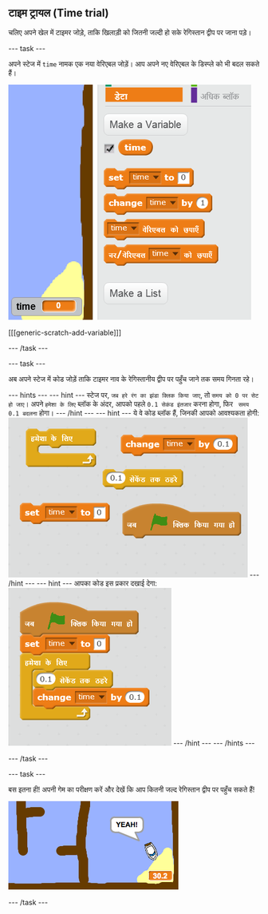 ## टाइम ट्रायल (Time trial)

चलिए अपने खेल में टाइमर जोड़े, ताकि खिलाड़ी को जितनी जल्दी हो सके रेगिस्तान द्वीप पर जाना पड़े।

\--- task \---

अपने स्टेज में `time` नामक एक नया वेरिएबल जोड़ें। आप अपने नए वेरिएबल के डिस्प्ले को भी बदल सकते हैं।

![स्क्रीनशॉट](images/boat-variable.png)

[[[generic-scratch-add-variable]]]

\--- /task \---

\--- task \---

अब अपने स्टेज में कोड जोड़ें ताकि टाइमर नाव के रेगिस्तानीय द्वीप पर पहुँच जाने तक समय गिनता रहे।

\--- hints \--- \--- hint \--- स्टेज पर, `जब हरे रंग का झंडा क्लिक किया जाए`, तो `समय को 0 पर सेट हो जाए`। अपने `हमेशा के लिए` ब्लॉक के अंदर, आपको पहले `0.1 सेकंड इंतजार` करना होगा, फिर ` समय 0.1 बदलना` होगा। \--- /hint \--- \--- hint \--- ये वे कोड ब्लॉक हैं, जिनकी आपको आवश्यकता होगी: ![screenshot](images/boat-time-blocks.png) \--- /hint \--- \--- hint \--- आपका कोड इस प्रकार दखाई देगा: ![screenshot](images/boat-time-code.png) \--- /hint \--- \--- /hints \---

\--- /task \---

\--- task \---

बस इतना ही! अपनी गेम का परीक्षण करें और देखें कि आप कितनी जल्द रेगिस्तान द्वीप पर पहुँच सकते हैं!

![स्क्रीनशॉट](images/boat-variable-test.png)

\--- /task \---